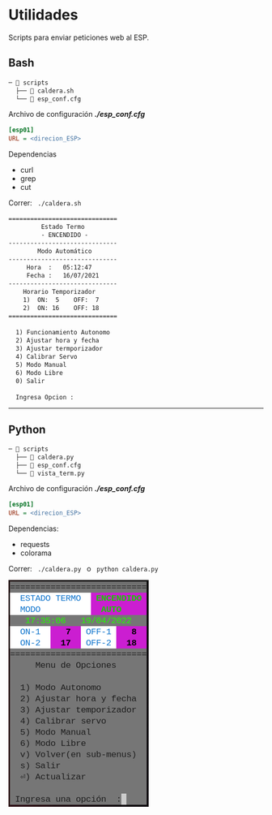 # Utilidades  
  Scripts para enviar peticiones web al ESP.

## Bash
```
─ 📂️ scripts
  ├── 📄️ caldera.sh
  └── 📄️ esp_conf.cfg
```

Archivo de configuración
***./esp_conf.cfg***
```cfg
[esp01]
URL = <direcion_ESP>
```
Dependencias
- curl
- grep
- cut

Correr: `  ./caldera.sh  `

```
==============================
         Estado Termo         
         - ENCENDIDO -        
------------------------------
        Modo Automático       
------------------------------
     Hora  :   05:12:47
     Fecha :   16/07/2021
------------------------------
    Horario Temporizador   
    1)  ON:  5    OFF:  7 
    2)  ON: 16    OFF: 18 
==============================

  1) Funcionamiento Autonomo
  2) Ajustar hora y fecha
  3) Ajustar termporizador
  4) Calibrar Servo
  5) Modo Manual
  6) Modo Libre
  0) Salir

  Ingresa Opcion :

```
----

## Python
```
─ 📂️ scripts
  ├── 📄️ caldera.py
  ├── 📄️ esp_conf.cfg
  └── 📄️ vista_term.py
```

Archivo de configuración
***./esp_conf.cfg***
```cfg
[esp01]
URL = <direcion_ESP>
```

Dependencias:
- requests
- colorama

Correr: `  ./caldera.py  ` o `  python caldera.py  `

![python_script](./script_python.png)
